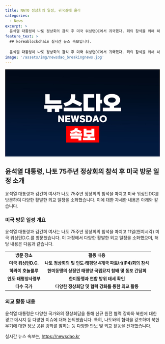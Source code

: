 ```yaml
---
title: NATO 정상회의 일정, 귀국길에 올라
categories:
  - News
excerpt: >
  윤석열 대통령이 나토 정상회의 참석 후 미국 워싱턴DC에서 귀국했다. 회의 참석을 위해 하와이를 방문한 윤 대통령은 인도·태평양사령부를 방문하고 여러 나라 정상과 회담을 가졌다. 또한, 북러를 향한 경고 메시지를 전하며 나토 퍼블릭포럼에 참석하여 연설했다. 과감한 외교 일정을 통해 한국의 안보와 국제평화에 대한 대응방안을 모색하고 나토와의 협력 강화를 강조했다.
feature_text: >
  ## koreablockchain 실시간 뉴스 속보입니다.

  윤석열 대통령이 나토 정상회의 참석 후 미국 워싱턴DC에서 귀국했다. 회의 참석을 위해 하와이를 방문한 윤 대통령은 인도·태평양사령부를 방문하고 여러 나라 정상과 회담을 가졌다. 또한, 북러를 향한 경고 메시지를 전하며 나토 퍼블릭포럼에 참석하여 연설했다. 과감한 외교 일정을 통해 한국의 안보와 국제평화에 대한 대응방안을 모색하고 나토와의 협력 강화를 강조했다.
image: '/assets/img/newsdao_breakingnews.jpg'
---
```


<p><img src="/assets/img/newsdao_breakingnews.jpg" alt="koreablockchain 속보" /></p>

<h2 data-ke-size="size26">윤석열 대통령, 나토 75주년 정상회의 참석 후 미국 방문 일정 소개</h2>

<p data-ke-size="size16">윤석열 대통령과 김건희 여사가 나토 75주년 정상회의 참석을 마치고 미국 워싱턴DC를 방문하여 다양한 활발한 외교 일정을 소화했습니다. 이에 대한 자세한 내용은 아래와 같습니다.</p>

<h3>미국 방문 일정 개요</h3>

<p data-ke-size="size16">윤석열 대통령과 김건희 여사는 나토 75주년 정상회의 참석을 마치고 11일(현지시각) 미국 워싱턴D.C.를 방문했습니다. 이 과정에서 다양한 활발한 외교 일정을 소화했으며, 해당 내용은 다음과 같습니다.</p>

<table>
    <tr>
        <td style="text-align: center; height: 17px;"><b>방문 장소</b></td>
        <td style="text-align: center; height: 17px;"><b>활동 내용</b></td>
    </tr>
    <tr>
        <td style="text-align: center; height: 17px;"><b>미국 워싱턴D.C.</b></td>
        <td style="text-align: center; height: 17px;"><b>나토 정상회의 및 인도·태평양 4개국 파트너(IP4)회의 참석</b></td>
    </tr>
    <tr>
        <td style="text-align: center; height: 17px;"><b>하와이 호놀룰루</b></td>
        <td style="text-align: center; height: 17px;"><b>한미동맹의 상징인 태평양 국립묘지 참배 및 동포 간담회</b></td>
    </tr>
    <tr>
        <td style="text-align: center; height: 17px;"><b>인도·태평양사령부</b></td>
        <td style="text-align: center; height: 17px;"><b>한미동맹과 연합 방위 태세 확인</b></td>
    </tr>
    <tr>
        <td style="text-align: center; height: 17px;"><b>다수 국가</b></td>
        <td style="text-align: center; height: 17px;"><b>다양한 정상회담 및 협력 강화를 통한 외교 활동</b></td>
    </tr>
</table>

<h3>외교 활동 내용</h3>

<p data-ke-size="size16">윤석열 대통령은 다양한 국가와의 정상회담을 통해 신규 원전 협력 강화와 북한에 대한 경고 메시지 등 다양한 이슈에 대해 논의했습니다. 특히, 나토와의 협력을 강조하며 북한 무기에 대한 정보 공유 강화를 밝히는 등 다양한 안보 및 외교 활동을 전개했습니다.</p>
실시간 뉴스 속보는, <a href="https://newsdao.kr" rel="dofollow">https://newsdao.kr</a>


